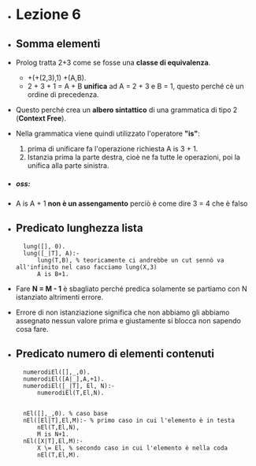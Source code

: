 - # Lezione 6
- ## Somma elementi
- Prolog tratta 2+3 come se fosse una **classe di equivalenza**.
  - +(+(2,3),1) +(A,B).
  - 2 + 3 + 1 = A + B **unifica** ad A = 2 + 3 e B = 1, questo perché cè un ordine di precedenza.
- Questo perché crea un **albero sintattico** di una grammatica di tipo 2 (**Context Free**).
- Nella grammatica viene quindi utilizzato l'operatore **"is"**:
    1) prima di unificare fa l'operazione richiesta A is 3 + 1.
    2) Istanzia prima la parte destra, cioè ne fa tutte le operazioni, poi la unifica alla parte sinistra.
- ##### oss:
- A is A + 1 **non è un assengamento** perciò è come dire 3 = 4 che è falso

- ## Predicato lunghezza lista
        lung([], 0).
        lung([_|T], A):-
            lung(T,B), % teoricamente ci andrebbe un cut sennò va all'infinito nel caso facciamo lung(X,3)
            A is B+1. 

- Fare **N = M - 1** è sbagliato perché predica solamente se partiamo con N istanziato altrimenti errore. 
- Errore di non istanziazione significa che non abbiamo gli abbiamo assegnato nessun valore prima e giustamente si blocca non sapendo cosa fare.

- ## Predicato numero di elementi contenuti 
        numerodiEl([],_,0).
        numerodiEl([A|_],A,+1).
        numerodiEl([_|T], El, N):-
            numerodiEl(T,El,N).
 

        nEl([],_,0). % caso base
        nEl([El|T],El,M):- % primo caso in cui l'elemento è in testa
	        nEl(T,El,N),
            M is N+1.
        nEl([X|T],El,M):-
            X \= El, % secondo caso in cui l'elemento è nella coda
            nEl(T,El,M).
